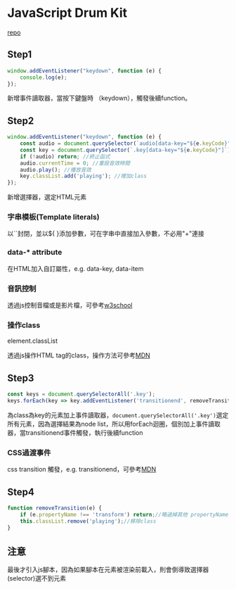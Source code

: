# JavaScript Drum Kit

[repo](https://github.com/lukechu1997/JavaScript30-Practice/tree/master/01%20-%20JavaScript%20Drum%20Kit)

## Step1

```jsx
window.addEventListener("keydown", function (e) {
	console.log(e);
});
```

新增事件讀取器，當按下鍵盤時 （keydown），觸發後續function。

## Step2

```jsx
window.addEventListener("keydown", function (e) {
    const audio = document.querySelector(`audio[data-key="${e.keyCode}"]`)
    const key = document.querySelector(`.key[data-key="${e.keyCode}"]`)
    if (!audio) return; //終止函式
    audio.currentTime = 0; //重設音效時間
    audio.play(); //播放音效
    key.classList.add('playing'); //增加class
});
```

新增選擇器，選定HTML元素

### 字串模板(Template literals)

以``封閉，並以${ }添加參數，可在字串中直接加入參數，不必用"+"連接

### data-* attribute

在HTML加入自訂屬性，e.g. data-key, data-item

### 音訊控制

透過js控制音檔或是影片檔，可參考[w3school](https://www.w3schools.com/tags/ref_av_dom.asp)

### 操作class

element.classList

透過js操作HTML tag的class，操作方法可參考[MDN](https://developer.mozilla.org/zh-TW/docs/Web/API/Element/classList)

## Step3

```jsx
const keys = document.querySelectorAll('.key');
keys.forEach(key => key.addEventListener('transitionend', removeTransition));
```

為class為key的元素加上事件讀取器，`document.querySelectorAll('.key')`選定所有元素，因為選擇結果為node list，所以用forEach迴圈，個別加上事件讀取器，當transitionend事件觸發，執行後續function

### CSS過渡事件

css transition 觸發，e.g. transitionend，可參考[MDN](https://developer.mozilla.org/zh-TW/docs/Web/Events)

## Step4

```jsx
function removeTransition(e) {
    if (e.propertyName !== 'transform') return;//略過掉其他 propertyName 不是 transform 的物件
    this.classList.remove('playing');//移除class
}
```

## 注意

最後才引入js腳本，因為如果腳本在元素被渲染前載入，則會倒導致選擇器(selector)選不到元素